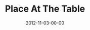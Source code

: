 ---
layout: message
category: message
series: "A Journey Home"
title: "Place At The Table"
date: 2012-11-03-00-00
message_id: 755
audio: "http://s3.amazonaws.com/crossroads-media/messages/audio/journeyhome_05.mp3"
audio-duration: "51:32"
program: "http://s3.amazonaws.com/crossroads-media/documents/11_3-4_12_HOMEProgram.pdf"
description: "How are you living at home? God's greatest desire for you is to come home and receive your identity as His treasured child."
video: "http://s3.amazonaws.com/crossroads-media/messages/video/journeyhome_05.mp4"
video-duration: "51:38"
yt-embed-url: "//www.youtube.com/embed/aLwJCXgBK_E"
video-image: "http://s3.amazonaws.com/crossroads-media/images/journeyhome_05_still.jpg"
tag: 
 - mingo
 - journey
 - home
 - program
explicit: false
---